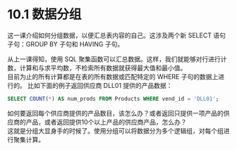 # 10.1 数据分组
这一课介绍如何分组数据，以便汇总表内容的自己。这涉及两个新 SELECT 语句子句：GROUP BY 子句和 HAVING 子句。    
   
从上一课得知，使用 SQL 聚集函数可以汇总数据。这样，我们就能够对行进行计数，计算和与求平均数，不检索所有数据就获得最大值和最小值。    
目前为止的所有计算都是在表的所有数据或匹配特定的 WHERE 子句的数据上进行的。
比如下面的例子返回供应商 DLL01 提供的产品数据：
```sql
SELECT COUNT(*) AS num_prods FROM Products WHERE vend_id = 'DLL01';
```
如何要返回每个供应商提供的产品数目，该怎么办？或者返回只提供一项产品的供应商的产品，或者返回提供10个以上产品的供应商产品，怎么办？   
这就是分组大显身手的时候了。使用分组可以将数据分为多个逻辑组，对每个组进行聚集计算。 